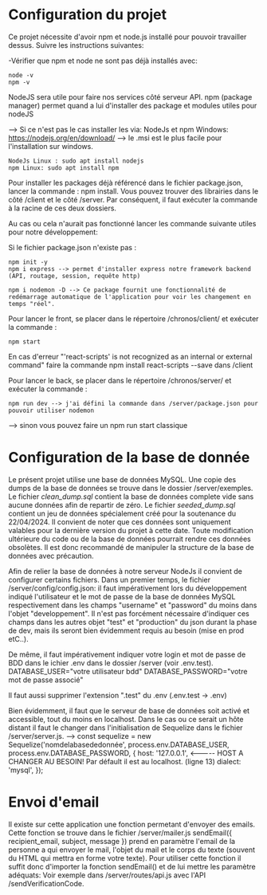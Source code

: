 # Configuration du projet 
Ce projet nécessite d'avoir npm et node.js installé pour pouvoir travailler dessus.
Suivre les instructions suivantes:

-Vérifier que npm et node ne sont pas déjà installés avec:
    
    node -v
    npm -v

NodeJS sera utile pour faire nos services côté serveur API. npm (package manager) permet quand a lui d'installer des package et modules utiles pour nodeJS

--> Si ce n'est pas le cas installer les via:
    NodeJs et npm Windows: https://nodejs.org/en/download/
    --> le .msi est le plus facile pour l'installation sur windows.
    
    NodeJs Linux : sudo apt install nodejs
    npm Linux: sudo apt install npm

Pour installer les packages déjà référencé dans le fichier package.json, lancer la commande : npm install.
Vous pouvez trouver des librairies dans le côté /client et le côté /server. Par conséquent, il faut exécuter la commande à la racine de ces deux dossiers.

Au cas ou cela n'aurait pas fonctionné lancer les commande suivante utiles pour notre développement:

Si le fichier package.json n'existe pas : 
  
    npm init -y
    npm i express --> permet d'installer express notre framework backend (API, routage, session, requête http)
  
    npm i nodemon -D --> Ce package fournit une fonctionnalité de redémarrage automatique de l'application pour voir les changement en temps "réel".

Pour lancer le front, se placer dans le répertoire /chronos/client/ et exécuter la commande : 
    
    npm start

En cas d'erreur "'react-scripts' is not recognized as an internal or external command" faire la commande npm install react-scripts --save dans /client

Pour lancer le back, se placer dans le répertoire /chronos/server/ et exécuter la commande : 

    npm run dev --> j'ai défini la commande dans /server/package.json pour pouvoir utiliser nodemon
  --> sinon vous pouvez faire un npm run start classique

# Configuration de la base de donnée

Le présent projet utilise une base de données MySQL. Une copie des dumps de la base de données se trouve dans le dossier /server/exemples.
Le fichier <i>clean_dump.sql</i> contient la base de données complete vide sans aucune données afin de repartir de zéro.
Le fichier <i>seeded_dump.sql</i> contient un jeu de données spécialement créé pour la soutenance du 22/04/2024. Il convient de noter que ces données sont uniquement valables pour la dernière version du projet à cette date. 
Toute modification ultérieure du code ou de la base de données pourrait rendre ces données obsolètes. Il est donc recommandé de manipuler la structure de la base de données avec précaution.

Afin de relier la base de données à notre serveur NodeJs il convient de configurer certains fichiers.
Dans un premier temps, le fichier /server/config/config.json: il faut impérativement lors du développement indiqué l'utilisateur et le mot de passe
de la base de données MySQL respectivement dans les champs "username" et "password" du moins dans l'objet "developpement".
Il n'est pas forcément nécessaire d'indiquer ces champs dans les autres objet "test" et "production" du json durant la phase de dev, mais ils seront bien évidemment requis au besoin (mise en prod etC..).

De même, il faut impérativement indiquer votre login et mot de passe de BDD dans le ichier .env dans le dossier /server (voir .env.test).
DATABASE_USER="votre utilisateur bdd"
DATABASE_PASSWORD="votre mot de passe associé"

Il faut aussi supprimer l'extension ".test" du .env (.env.test -> .env)

Bien évidemment, il faut que le serveur de base de données soit activé et accessible, tout du moins en localhost.
Dans le cas ou ce serait un hôte distant il faut le changer dans l'initialisation de Sequelize dans le fichier /server/server.js.
-->
const sequelize = new Sequelize('nomdelabasededonnée', process.env.DATABASE_USER, process.env.DATABASE_PASSWORD, {
  host: '127.0.0.1', <----- HOST A CHANGER AU BESOIN! Par défault il est au localhost. (ligne 13)
  dialect: 'mysql',
});

# Envoi d'email

Il existe sur cette application une fonction permetant d'envoyer des emails. Cette fonction se trouve dans le fichier /server/mailer.js
sendEmail({ recipient_email, subject, message }) prend en paramètre l'email de la personne a qui envoyer le mail, l'objet du mail et le corps du texte (souvent du HTML qui mettra en forme votre texte).
Pour utiliser cette fonction il suffit donc d'importer la fonction sendEmail() et de lui mettre les paramètre adéquats:
Voir exemple dans /server/routes/api.js avec l'API /sendVerificationCode.
